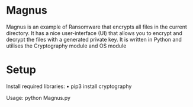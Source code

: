# Magnus

Magnus is an example of Ransomware that encrypts all files in the current directory.
It has a nice user-interface (UI) that allows you to encrypt and decrypt the files with a generated private key.
It is written in Python and utilises the Cryptography module and OS module

# Setup

Install required libraries:
• pip3 install cryptography

Usage:
python Magnus.py
